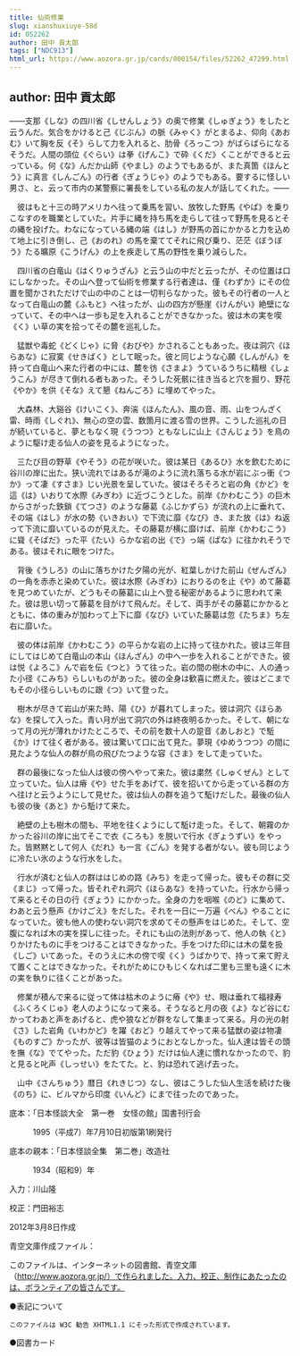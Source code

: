 ```yaml
---
title: 仙術修業
slug: xianshuxiuye-58d
id: 052262
author: 田中 貢太郎
tags: ["NDC913"]
html_url: https://www.aozora.gr.jp/cards/000154/files/52262_47299.html
---
```


## author: 田中 貢太郎

――支那《しな》の四川省《しせんしょう》の奥で修業《しゅぎょう》をしたと云うんだ。気合をかけると己《じぶん》の脈《みゃく》がとまるよ、仰向《あおむ》いて胸を反《そ》らして力を入れると、肋骨《ろっこつ》がばらばらになるそうだ。人間の頭位《ぐらい》は拳《げんこ》で砕《くだ》くことができると云っている。何《な》んだか山師《やまし》のようでもあるが、また真箇《ほんとう》に真言《しんごん》の行者《ぎょうじゃ》のようでもある。要するに怪しい男さ、と、云って市内の某警察に署長をしている私の友人が話してくれた。――

　彼はもと十三の時アメリカへ往って乗馬を習い、放牧した野馬《やば》を乗りこなすのを職業としていた。片手に縄を持ち馬を走らして往って野馬を見るとその縄を投げた。わなになっている縄の端《はし》が野馬の首にかかると力を込めて地上に引き倒し、己《おのれ》の馬を棄ててそれに飛び乗り、茫茫《ぼうぼう》たる曠原《こうげん》の上を疾走して馬の野性を乗り減らした。

　四川省の白竜山《はくりゅうざん》と云う山の中だと云ったが、その位置は口にしなかった。その山へ登って仙術を修業する行者達は、僅《わずか》にその位置を聞かされただけで山の中のことは一切判らなかった。彼もその行者の一人となって白竜山の麓《ふもと》へ往ったが、山の四方が懸崖《けんがい》絶壁になっていて、その中へは一歩も足を入れることができなかった。彼は木の実を喫《く》い草の実を拾ってその麓を巡礼した。

　猛獣や毒蛇《どくじゃ》に脅《おびや》かされることもあった。夜は洞穴《ほらあな》に寂寞《せきばく》として眠った。彼と同じような心願《しんがん》を持って白竜山へ来た行者の中には、麓を彷《さまよ》うているうちに精根《しょうこん》が尽きて倒れる者もあった。そうした死骸に往き当ると穴を掘り、野花《やか》を供《そな》えて懇《ねんごろ》に埋めてやった。

　大森林、大谿谷《けいこく》、奔湍《ほんたん》、風の音、雨、山をつんざく雷、時雨《しぐれ》、無心の空の雲、数箇月に渡る雪の世界。こうした巡礼の日が続いていると、夢ともなく現《うつつ》ともなしに山上《さんじょう》を鳥のように駆け走る仙人の姿を見るようになった。

　三たび目の野草《やそう》の花が咲いた。彼は某日《あるひ》水を飲むために谷川の岸に出た。狭い流れではあるが滝のように流れ落ちる水が岩にぶっ衝《つか》って凄《すさま》じい光景を呈していた。彼はそろそろと岩の角《かど》を這《は》いおりて水際《みぎわ》に近づこうとした。前岸《かわむこう》の巨木からさがった鉄鎖《てつさ》のような藤葛《ふじかずら》が流れの上に垂れて、その端《はし》が水の勢《いきおい》で下流に靡《なび》き、また放《は》ね返って下流に靡いているのが見えた。その藤葛が横に靡けば、前岸《かわむこう》に聳《そばだ》った平《たい》らかな岩の出《で》っ端《ぱな》に往かれそうである。彼はそれに眼をつけた。

　背後《うしろ》の山に落ちかけた夕陽の光が、紅葉しかけた前山《ぜんざん》の一角を赤赤と染めていた。彼は水際《みぎわ》におりるのを止《や》めて藤葛を見つめていたが、どうもその藤葛に山上へ登る秘密があるように思われて来た。彼は思い切って藤葛を目がけて飛んだ。そして、両手がその藤葛にかかるとともに、体の重みが加わって上下に靡《なび》いていた藤葛は忽《たちま》ち左右に靡いた。

　彼の体は前岸《かわむこう》の平らかな岩の上に持って往かれた。彼は三年目にしてはじめて白竜山の本山《ほんざん》の中へ一歩を入れることができた。彼は悦《よろこ》んで岩を伝《つと》うて往った。岩の間の樹木の中に、人の通った小径《こみち》らしいものがあった。彼の全身は歓喜に燃えた。彼はどこまでもその小径らしいものに跟《つ》いて登った。

　樹木が尽きて岩山が来た時、陽《ひ》が暮れてしまった。彼は洞穴《ほらあな》を探して入った。青い月が出て洞穴の外は終夜明るかった。そして、朝になって月の光が薄れかけたところで、その前を数十人の跫音《あしおと》で駈《か》けて往く者がある。彼は驚いて口に出て見た。夢現《ゆめうつつ》の間に見たような仙人の群が鳥の飛びたつような容《さま》をして走っていた。

　群の最後になった仙人は彼の傍へやって来た。彼は粛然《しゅくぜん》として立っていた。仙人は瘠《や》せた手をあげて、彼を招いてから走っている群の方へ往けと云うようにして見せた。彼は仙人の群を追うて駈けだした。最後の仙人も彼の後《あと》から駈けて来た。

　絶壁の上も樹木の間も、平地を往くようにして駈け走った。そして、朝霧のかかった谷川の岸に出てそこで衣《ころも》を脱いで行水《ぎょうずい》をやった。皆黙黙として何人《だれ》も一言《ごん》を発する者がない。彼も同じように冷たい氷のような行水をした。

　行水が済むと仙人の群ははじめの路《みち》を走って帰った。彼もその群に交《まじ》って帰った。皆それぞれ洞穴《ほらあな》を持っていた。行水から帰って来るとその日の行《ぎょう》にかかった。全身の力を咽喉《のど》に集めて、わあと云う懸声《かけごえ》をだした。それを一日に一万遍《べん》やることになっていた。彼も他人の使わない洞穴を求めてその懸声をはじめた。そして、空腹になれば木の実を探しに往った。それにも山の法則があって、他人の執《と》りかけたものに手をつけることはできなかった。手をつけた印には木の葉を扱《しご》いてあった。そのうえに木の傍で喫《く》うばかりで、持って来て貯えて置くことはできなかった。それがためにひもじくなれば二里も三里も遠くに木の実を執りに往くことがあった。

　修業が積んで来るに従って体は枯木のように瘠《や》せ、眼は垂れて福禄寿《ふくろくじゅ》老人のようになって来る。そうなると月の夜《よ》など谷にむかってわあと声をあげると、虎や狼などが群をなして集まって来る。月の光の射《さ》した岩角《いわかど》を躍《おど》り越えてやって来る猛獣の姿は物凄《ものすご》かったが、彼等は皆猫のようにおとなしかった。仙人達は皆その頭を撫《な》でてやった。ただ豹《ひょう》だけは仙人達に慣れなかったので、豹と見ると叱声《しっせい》をたてた。と、豹は恐れて逃げ去った。

　山中《さんちゅう》暦日《れきじつ》なし、彼はこうした仙人生活を続けた後《のち》に、ビルマから印度《いんど》にまで往ったのであった。













底本：「日本怪談大全　第一巻　女怪の館」国書刊行会

　　　1995（平成7）年7月10日初版第1刷発行

底本の親本：「日本怪談全集　第二巻」改造社

　　　1934（昭和9）年

入力：川山隆

校正：門田裕志

2012年3月8日作成

青空文庫作成ファイル：

このファイルは、インターネットの図書館、青空文庫（http://www.aozora.gr.jp/）で作られました。入力、校正、制作にあたったのは、ボランティアの皆さんです。











●表記について


	このファイルは W3C 勧告 XHTML1.1 にそった形式で作成されています。







●図書カード